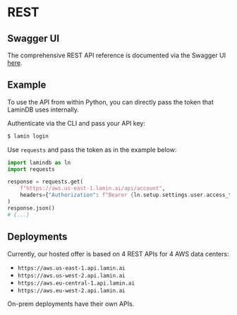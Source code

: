 # REST

## Swagger UI

The comprehensive REST API reference is documented via the Swagger UI [here](https://aws.us-east-1.lamin.ai/_docs).

## Example

To use the API from within Python, you can directly pass the token that LaminDB uses internally.

Authenticate via the CLI and pass your API key:

```bash
$ lamin login
```

Use `requests` and pass the token as in the example below:

```python
import lamindb as ln
import requests

response = requests.get(
    f"https://aws.us-east-1.lamin.ai/api/account",
    headers={"Authorization": f"Bearer {ln.setup.settings.user.access_token}"}
)
response.json()
# {...}
```

## Deployments

Currently, our hosted offer is based on 4 REST APIs for 4 AWS data centers:

- `https://aws.us-east-1.api.lamin.ai`
- `https://aws.us-west-2.api.lamin.ai`
- `https://aws.eu-central-1.api.lamin.ai`
- `https://aws.eu-west-2.api.lamin.ai`

On-prem deployments have their own APIs.
